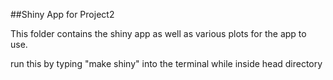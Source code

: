 ##Shiny App for Project2

This folder contains the shiny app as well as various plots for the app to use.

run this by typing "make shiny" into the terminal while inside head directory